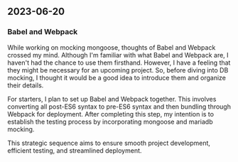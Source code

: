 ## 2023-06-20

### Babel and Webpack

While working on mocking mongoose, thoughts of Babel and Webpack crossed my mind. Although I'm familiar with what Babel and Webpack are, I haven't had the chance to use them firsthand. However, I have a feeling that they might be necessary for an upcoming project. So, before diving into DB mocking, I thought it would be a good idea to introduce them and organize their details.

For starters, I plan to set up Babel and Webpack together. This involves converting all post-ES6 syntax to pre-ES6 syntax and then bundling through Webpack for deployment. After completing this step, my intention is to establish the testing process by incorporating mongoose and mariadb mocking.

This strategic sequence aims to ensure smooth project development, efficient testing, and streamlined deployment.